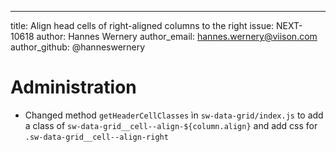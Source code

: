 ---
title:          Align head cells of right-aligned columns to the right
issue:          NEXT-10618
author:         Hannes Wernery
author_email:   hannes.wernery@viison.com
author_github:  @hanneswernery
# Administration
* Changed method `getHeaderCellClasses` ìn `sw-data-grid/index.js` to add a class of `sw-data-grid__cell--align-${column.align}` and add css for `.sw-data-grid__cell--align-right`
    
